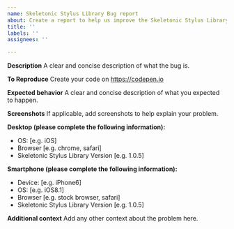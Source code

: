 ```yaml
---
name: Skeletonic Stylus Library Bug report
about: Create a report to help us improve the Skeletonic Stylus Library
title: ''
labels: ''
assignees: ''

---
```


**Description**
A clear and concise description of what the bug is.

**To Reproduce**
Create your code on <https://codepen.io>

**Expected behavior**
A clear and concise description of what you expected to happen.

**Screenshots**
If applicable, add screenshots to help explain your problem.

**Desktop (please complete the following information):**

- OS: [e.g. iOS]
- Browser [e.g. chrome, safari]
- Skeletonic Stylus Library Version [e.g. 1.0.5]

**Smartphone (please complete the following information):**

- Device: [e.g. iPhone6]
- OS: [e.g. iOS8.1]
- Browser [e.g. stock browser, safari]
- Skeletonic Stylus Library Version [e.g. 1.0.5]

**Additional context**
Add any other context about the problem here.
